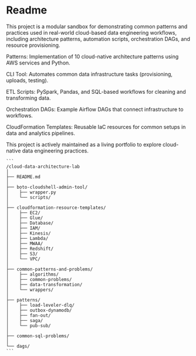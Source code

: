 # Readme

This project is a modular sandbox for demonstrating common patterns and practices used in real-world cloud-based data engineering workflows, including architecture patterns, automation scripts, orchestration DAGs, and resource provisioning.

Patterns: Implementation of 10 cloud-native architecture patterns using AWS services and Python.

CLI Tool: Automates common data infrastructure tasks (provisioning, uploads, testing).

ETL Scripts: PySpark, Pandas, and SQL-based workflows for cleaning and transforming data.

Orchestration DAGs: Example Airflow DAGs that connect infrastructure to workflows.

CloudFormation Templates: Reusable IaC resources for common setups in data and analytics pipelines.

This project is actively maintained as a living portfolio to explore cloud-native data engineering practices.

<pre><code>``` 
/cloud-data-architecture-lab 
│ 
├── README.md 
│ 
├── boto-cloudshell-admin-tool/ 
│    ├── wrapper.py 
│    └── scripts/ 
│  
├── cloudformation-resource-templates/ 
│    ├── EC2/ 
│    ├── Glue/ 
│    ├── Database/ 
│    ├── IAM/ 
│    ├── Kinesis/ 
│    ├── Lambda/ 
│    ├── MWAA/ 
│    ├── Redshift/ 
│    ├── S3/ 
│    └── VPC/ 
│    
├── common-patterns-and-problems/ 
│    ├── algorithms/ 
│    ├── common-problems/ 
│    ├── data-transformation/ 
│    └── wrappers/ 
│ 
├── patterns/ 
│    ├── load-leveler-dlq/ 
│    ├── outbox-dynamodb/ 
│    ├── fan-out/ 
│    ├── saga/ 
│    └── pub-sub/ 
│ 
├── common-sql-problems/ 
│ 
└── dags/ 
```
</code></pre>
